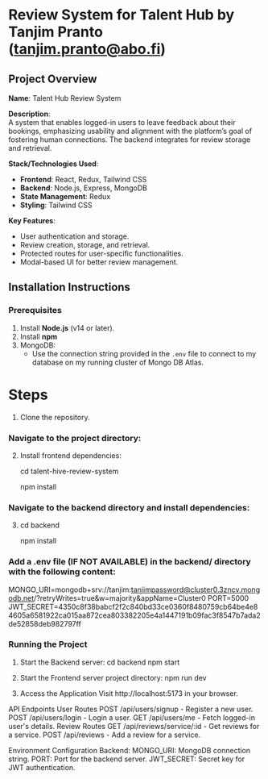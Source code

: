 # Review System for Talent Hub by Tanjim Pranto (tanjim.pranto@abo.fi)

## Project Overview

**Name**: Talent Hub Review System

**Description**:  
A system that enables logged-in users to leave feedback about their bookings, emphasizing usability and alignment with the platform’s goal of fostering human connections. The backend integrates for review storage and retrieval.

**Stack/Technologies Used**:

- **Frontend**: React, Redux, Tailwind CSS
- **Backend**: Node.js, Express, MongoDB
- **State Management**: Redux
- **Styling**: Tailwind CSS

**Key Features**:

- User authentication and storage.
- Review creation, storage, and retrieval.
- Protected routes for user-specific functionalities.
- Modal-based UI for better review management.

## Installation Instructions

### Prerequisites

1. Install **Node.js** (v14 or later).
2. Install **npm**
3. MongoDB:
   - Use the connection string provided in the `.env` file to connect to my database on my running cluster of Mongo DB Atlas.

# Steps

1. Clone the repository.

### Navigate to the project directory:

2. Install frontend dependencies:

   cd talent-hive-review-system

   npm install

### Navigate to the backend directory and install dependencies:

3. cd backend

   npm install

### Add a .env file (IF NOT AVAILABLE) in the backend/ directory with the following content:

MONGO_URI=mongodb+srv://tanjim:tanjimpassword@cluster0.3zncv.mongodb.net/?retryWrites=true&w=majority&appName=Cluster0
PORT=5000
JWT_SECRET=4350c8f38babcf2f2c840bd33ce0360f8480759cb64be4e84605a6581922ca015aa872cea803382205e4a1447191b09fac3f8547b7ada2de52858deb982797ff

### Running the Project

1. Start the Backend server:
   cd backend
   npm start

2. Start the Frontend server project directory:
   npm run dev

3. Access the Application
   Visit http://localhost:5173 in your browser.

API Endpoints
User Routes
POST /api/users/signup - Register a new user.
POST /api/users/login - Login a user.
GET /api/users/me - Fetch logged-in user's details.
Review Routes
GET /api/reviews/service/:id - Get reviews for a service.
POST /api/reviews - Add a review for a service.

Environment Configuration
Backend:
MONGO_URI: MongoDB connection string.
PORT: Port for the backend server.
JWT_SECRET: Secret key for JWT authentication.
